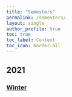 ```yaml
---
title: "Semesters"
permalink: /semesters/
layout: single
author_profile: true
toc: true
toc_label: Content
toc_icon: border-all
---
```


## 2021
### [Winter]()

